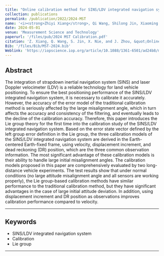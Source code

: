 ```yaml
---
title: "Online calibration method for SINS/LDV integrated navigation system based on left group error definition"
collection: publications
permalink: /publication/2022/2024-MST
name: '<i><strong>Zhiyi Xiang</strong>, Qi Wang, Shilong Jin, Xiaoming Nie, Jian Zhou<sup>*</sup></i>'
date: 2024-05-01
venue: 'Measurement Science and Technology'
paperurl: '/files/pub/2024 MST Calibration.pdf'
citation: 'Z. Xiang, Q. Wang, S. Jin, X. Nie, and J. Zhou, &quot;Online calibration method for SINS/LDV integrated navigation system based on left group error definition,&quot; <i>Meas. Sci. Technol</i>, vol. 35, no. 5, p. 055106, May. 2024.'
Bib: '/files/Bib/MST-2024.bib'
Weblink: 'https://iopscience.iop.org/article/10.1088/1361-6501/ad24b8/meta'
---
```

**Abstract**
------
The integration of strapdown inertial navigation system (SINS) and laser Doppler velocimeter (LDV) is a reliable technology for land vehicle positioning. To ensure the best positioning performance of the SINS/LDV integrated navigation system, it is necessary to calibrate it accurately. However, the accuracy of the error model of the traditional calibration method is seriously affected by the large misalignment angle, which in turn affects the accuracy and consistency of the filtering, and eventually leads to the decline of the calibration accuracy. Therefore, this paper introduces the Lie group theory for the first time into the calibration study of the SINS/LDV integrated navigation system. Based on the error state vector defined by the left group error definition in the Lie group, the three calibration models of the SINS/LDV integrated navigation system are derived in the Earth-centered Earth-fixed frame, using velocity, displacement increment, and dead reckoning (DR) position, which are the three common observation information. The most significant advantage of these calibration models is their ability to handle large initial misalignment angles. The calibration models proposed in this paper are comprehensively evaluated by two long-distance vehicle experiments. The test results show that under normal conditions (no large attitude misalignment angle and all sensors are working properly), the Lie group-based calibration methods have similar performance to the traditional calibration method, but they have significant advantages in the case of large initial attitude deviation. In addition, using displacement increment and DR position as observations improves calibration performance compared to velocity.

------

**Keywords**
------
- SINS/LDV integrated navigation system
- Calibration
- Lie group

------